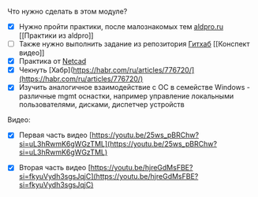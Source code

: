 Что нужно сделать в этом модуле? 
- [x] Нужно пройти практики, после малознакомых тем [aldpro.ru](https://www.aldpro.ru/professional/alse.html) [[Практики из aldpro]]
- [ ] Также нужно выполнить задание из репозитория [Гитхаб](https://github.com/ksemaev/lpic_1-101/blob/master/101_1.md) [[Конспект видео]]
- [x] Практика от [Netcad](https://netacad.sadlab.su/sgp/ite/8.0/m1/module-launcher/) 
- [x] Чекнуть [Хабр](https://habr.com/ru/articles/776720/](https://habr.com/ru/articles/776720/)
- [x] Изучить аналогичное взаимодействие с ОС в семействе Windows - различные mgmt оснастки, например управление локальными пользователями, дисками, диспетчер устройств

Видео: 
- [x] Первая часть видео [https://youtu.be/25ws_pBRChw?si=uL3hRwmK6gWGzTML](https://youtu.be/25ws_pBRChw?si=uL3hRwmK6gWGzTML)
- [x] Вторая часть видео [https://youtu.be/hjreGdMsFBE?si=fkyuVydh3sgsJqjC](https://youtu.be/hjreGdMsFBE?si=fkyuVydh3sgsJqjC)




